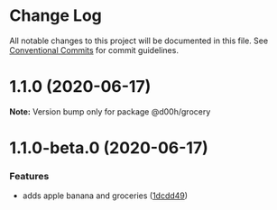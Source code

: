 # Change Log

All notable changes to this project will be documented in this file.
See [Conventional Commits](https://conventionalcommits.org) for commit guidelines.

# 1.1.0 (2020-06-17)

**Note:** Version bump only for package @d00h/grocery





# 1.1.0-beta.0 (2020-06-17)


### Features

* adds apple banana and groceries ([1dcdd49](https://github.com/nachiketmistry/monorepo-demo/commit/1dcdd49707205a9aac5bc17157c6abf7fc0ee68b))
